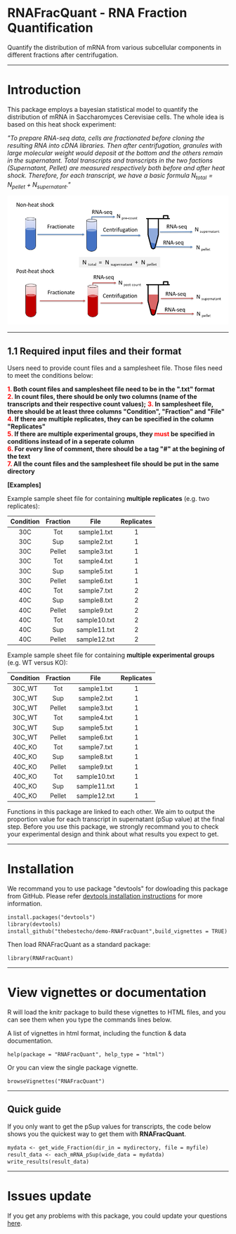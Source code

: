 # RNAFracQuant - RNA Fraction Quantification
Quantify the distribution of mRNA from various subcellular components in different fractions after centrifugation.

------------

# Introduction
This package employs a bayesian statistical model to quantify the distribution of mRNA in Saccharomyces Cerevisiae cells. The whole idea is based on this heat shock experiment:

*"To prepare RNA-seq data, cells are fractionated before cloning the resulting RNA into cDNA libraries. Then after centrifugation, granules with large molecular weight would deposit at the bottom and the others remain in the supernatant. Total transcripts and transcripts in the two factions (Supernatant, Pellet) are measured respectively both before and after heat shock. Therefore, for each transcript, we have a basic formula $N_{total} = N_{pellet} + N_{supernatant}$."*

![Experiment example design](man/figures/Experiment_design.png)

-----------

## 1.1 Required input files and their format
Users need to provide count files and a samplesheet file. Those files need to meet the conditions below:

**<span style="color:red;">1.</span> Both count files and samplesheet file need to be in the ".txt" format**  
**<span style="color:red;">2.</span> In count files, there should be only two columns (name of the transcripts and their respective count values);**
**<span style="color:red;">3.</span> In samplesheet file, there should be at least three columns "Condition", "Fraction" and "File"**  
**<span style="color:red;">4.</span> If there are multiple replicates, they can be specified in the column "Replicates"**  
**<span style="color:red;">5.</span> If there are multiple experimental groups, they <span style="color:red;">must</span> be specified in conditions instead of in a seperate column**  
**<span style="color:red;">6.</span> For every line of comment, there should be a tag "#" at the begining of the text**  
**<span style="color:red;">7.</span> All the count files and the samplesheet file should be put in the same directory**  

**[Examples]**

Example sample sheet file for containing **multiple replicates** (e.g. two replicates):

|Condition | Fraction | File       | Replicates |
|  :----:  | :----:   |    :---:   |  :---:     |
| 30C	     | Tot	    |sample1.txt |	1         |
| 30C      | Sup      |sample2.txt |	1         |
| 30C	     | Pellet	  |sample3.txt |	1         |
| 30C      | Tot      |sample4.txt |	1         |
| 30C	     | Sup	    |sample5.txt |	1         |
| 30C      | Pellet   |sample6.txt |	1         |
| 40C	     | Tot	    |sample7.txt |	2         |
| 40C      | Sup      |sample8.txt |	2         |
| 40C	     | Pellet	  |sample9.txt |	2         |
| 40C      | Tot      |sample10.txt|	2         |
| 40C	     | Sup	    |sample11.txt|	2         |
| 40C      | Pellet   |sample12.txt|	2         |


Example sample sheet file for containing **multiple experimental groups** (e.g. WT versus KO):

|Condition | Fraction | File       | Replicates |
|  :----:  | :----:   |    :---:   |  :---:     |
| 30C_WT	 | Tot	    |sample1.txt |	1         |
| 30C_WT   | Sup      |sample2.txt |	1         |
| 30C_WT	 | Pellet	  |sample3.txt |	1         |
| 30C_WT   | Tot      |sample4.txt |	1         |
| 30C_WT	 | Sup	    |sample5.txt |	1         |
| 30C_WT   | Pellet   |sample6.txt |	1         |
| 40C_KO	 | Tot	    |sample7.txt |	1         |
| 40C_KO   | Sup      |sample8.txt |	1         |
| 40C_KO	 | Pellet	  |sample9.txt |	1         |
| 40C_KO   | Tot      |sample10.txt|	1         |
| 40C_KO	 | Sup	    |sample11.txt|	1         |
| 40C_KO   | Pellet   |sample12.txt|	1         |

Functions in this package are linked to each other. We aim to output the proportion value for each transcript in supernatant (pSup value) at the final step. Before you use this package, we strongly recommand you to check your experimental design and think about what results you expect to get.

-----------

# Installation

We recommand you to use package "devtools" for dowloading this package from GitHub. Please refer [devtools installation instructions](https://www.r-project.org/nosvn/pandoc/devtools.html) for more information.

```
install.packages("devtools")
library(devtools)
install_github("thebestecho/demo-RNAFracQuant",build_vignettes = TRUE)
```

Then load RNAFracQuant as a standard package:
```
library(RNAFracQuant)
```

---------

# View vignettes or documentation

R will load the knitr package to build these vignettes to HTML files, and you can see them when you type the commands lines below.

A list of vignettes in html format, including the function & data documentation.
```
help(package = "RNAFracQuant", help_type = "html")
```
Or you can view the single package vignette.
```
browseVignettes("RNAFracQuant")
```

----------------

## Quick guide

If you only want to get the pSup values for transcripts, the code below shows you the quickest way to get them with **RNAFracQuant**.
```
mydata <- get_wide_Fraction(dir_in = mydirectory, file = myfile)
result_data <- each_mRNA_pSup(wide_data = mydatda)
write_results(result_data)
```

---------



# Issues update
If you get any problems with this package, you could update your questions [here](https://github.com/thebestecho/demo-RNAFracQuant/issues).
